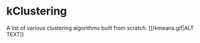 # kClustering
A list of various clustering algorithms built from scratch. 
[[/kmeans.gif|ALT TEXT]]

